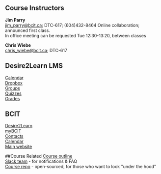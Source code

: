## Course Instructors
**Jim Parry**  
<jim_parry@bcit.ca>; DTC-617; (604)432-8464
Online collaboration; announced first class.  
In office meeting can be requested Tue 12:30-13:20, between classes

**Chris Wiebe**  
<chris_wiebe@bcit.ca>; DTC-617

## Desire2Learn LMS
[Calendar](https://learn.bcit.ca/d2l/le/calendar/{ou})  
[Dropbox](https://learn.bcit.ca/d2l/lms/dropbox/user/folders_list.d2l?ou={ou}&isprv=0)  
[Groups](https://learn.bcit.ca/d2l/lms/group/user_group_list.d2l?ou={ou})  
[Quizzes](https://learn.bcit.ca/d2l/lms/quizzing/user/quizzes_list.d2l?ou={ou})  
[Grades](https://learn.bcit.ca/d2l/lms/grades/index.d2l?ou={ou})  

## BCIT
[Desire2Learn](https://learn.bcit.ca/)  
[myBCIT](https://my.bcit.ca)  
[Contacts](http://www.bcit.ca/contacts/)  
[Calendar](http://www.bcit.ca/calendar/)  
[Main website](http://www.bcit.ca/)  

##Course Related
[Course outline]({outline})  
[Slack team](https://acit2420-winter2019.slack.com) - for notifications & FAQ  
[Course repo](https://github.com/jedi-academy/learn-2420) - open-sourced, for those who want to look "under the hood"    
